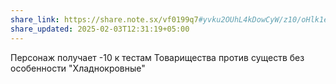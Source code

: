 ```yaml
---
share_link: https://share.note.sx/vf0199q7#yvku2OUhL4kDowCyW/z10/oHlk1ehcjE4wT7VCcqk/c
share_updated: 2025-02-03T12:31:19+05:00
---
```

Персонаж получает -10 к тестам Товарищества против существ без особенности "Хладнокровные"